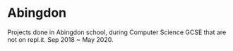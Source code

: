 # Abingdon
 Projects done in Abingdon school, during Computer Science GCSE that are not on repl.it. Sep 2018 ~ May 2020.
